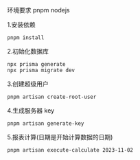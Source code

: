 环境要求
pnpm
nodejs

1.安装依赖
```shell
pnpm install
```
2.初始化数据库
```shell
npx prisma generate
npx prisma migrate dev
```

3.创建超级用户
```shell
pnpm artisan create-root-user
```
4.生成服务器 key
```shell
pnpm artisan generate-key
```
5.报表计算(日期是开始计算数据的日期)
```shell
pnpm artisan execute-calculate 2023-11-02
```
